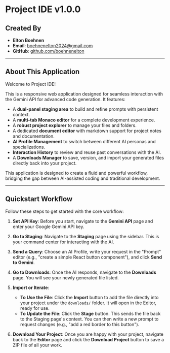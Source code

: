 
# Project IDE v1.0.0

## Created By

- **Elton Boehnen**
- **Email**: boehnenelton2024@gmail.com
- **GitHub**: [github.com/boehnenelton](https://github.com/boehnenelton)

---

## About This Application

Welcome to Project IDE!

This is a responsive web application designed for seamless interaction with the Gemini API for advanced code generation. It features:

- A **dual-panel staging area** to build and refine prompts with persistent context.
- A **multi-tab Monaco editor** for a complete development experience.
- A **robust project explorer** to manage your files and folders.
- A dedicated **document editor** with markdown support for project notes and documentation.
- **AI Profile Management** to switch between different AI personas and specializations.
- **Interaction History** to review and reuse past conversations with the AI.
- A **Downloads Manager** to save, version, and import your generated files directly back into your project.

This application is designed to create a fluid and powerful workflow, bridging the gap between AI-assisted coding and traditional development.

---

## Quickstart Workflow

Follow these steps to get started with the core workflow:

1.  **Set API Key**: Before you start, navigate to the **Gemini API** page and enter your Google Gemini API key.

2.  **Go to Staging**: Navigate to the **Staging** page using the sidebar. This is your command center for interacting with the AI.

3.  **Send a Query**: Choose an AI Profile, write your request in the "Prompt" editor (e.g., "create a simple React button component"), and click **Send to Gemini**.

4.  **Go to Downloads**: Once the AI responds, navigate to the **Downloads** page. You will see your newly generated file listed.

5.  **Import or Iterate**:
    *   **To Use the File**: Click the **Import** button to add the file directly into your project under the `downloads/` folder. It will open in the Editor, ready for use.
    *   **To Update the File**: Click the **Stage** button. This sends the file back to the Staging page's context. You can then write a new prompt to request changes (e.g., "add a red border to this button").

6.  **Download Your Project**: Once you are happy with your project, navigate back to the **Editor** page and click the **Download Project** button to save a ZIP file of all your work.
